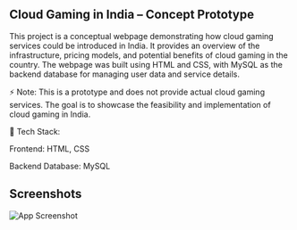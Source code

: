 
## Cloud Gaming in India – Concept Prototype
This project is a conceptual webpage demonstrating how cloud gaming services could be introduced in India. It provides an overview of the infrastructure, pricing models, and potential benefits of cloud gaming in the country. The webpage was built using HTML and CSS, with MySQL as the backend database for managing user data and service details.

⚡ Note: This is a prototype and does not provide actual cloud gaming services. The goal is to showcase the feasibility and implementation of cloud gaming in India.

🚀 Tech Stack:

Frontend: HTML, CSS

Backend Database: MySQL
## Screenshots

![App Screenshot](https://github.com/user-attachments/assets/4060d2ac-41fe-4f3e-8735-aa88728c8b74)



